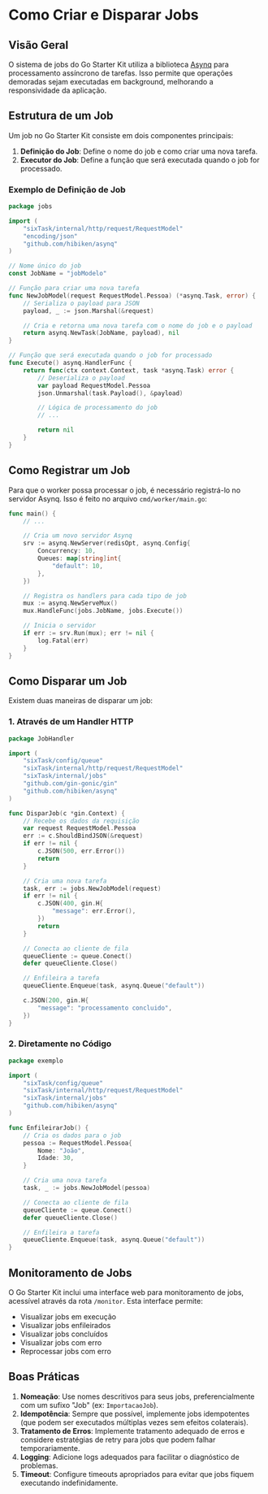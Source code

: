 # Como Criar e Disparar Jobs

## Visão Geral

O sistema de jobs do Go Starter Kit utiliza a biblioteca [Asynq](https://github.com/hibiken/asynq) para processamento assíncrono de tarefas. Isso permite que operações demoradas sejam executadas em background, melhorando a responsividade da aplicação.

## Estrutura de um Job

Um job no Go Starter Kit consiste em dois componentes principais:

1. **Definição do Job**: Define o nome do job e como criar uma nova tarefa.
2. **Executor do Job**: Define a função que será executada quando o job for processado.

### Exemplo de Definição de Job

```go
package jobs

import (
	"sixTask/internal/http/request/RequestModel"
	"encoding/json"
	"github.com/hibiken/asynq"
)

// Nome único do job
const JobName = "jobModelo"

// Função para criar uma nova tarefa
func NewJobModel(request RequestModel.Pessoa) (*asynq.Task, error) {
	// Serializa o payload para JSON
	payload, _ := json.Marshal(&request)

	// Cria e retorna uma nova tarefa com o nome do job e o payload
	return asynq.NewTask(JobName, payload), nil
}

// Função que será executada quando o job for processado
func Execute() asynq.HandlerFunc {
	return func(ctx context.Context, task *asynq.Task) error {
		// Deserializa o payload
		var payload RequestModel.Pessoa
		json.Unmarshal(task.Payload(), &payload)

		// Lógica de processamento do job
		// ...

		return nil
	}
}
```

## Como Registrar um Job

Para que o worker possa processar o job, é necessário registrá-lo no servidor Asynq. Isso é feito no arquivo `cmd/worker/main.go`:

```go
func main() {
	// ...

	// Cria um novo servidor Asynq
	srv := asynq.NewServer(redisOpt, asynq.Config{
		Concurrency: 10,
		Queues: map[string]int{
			"default": 10,
		},
	})

	// Registra os handlers para cada tipo de job
	mux := asynq.NewServeMux()
	mux.HandleFunc(jobs.JobName, jobs.Execute())

	// Inicia o servidor
	if err := srv.Run(mux); err != nil {
		log.Fatal(err)
	}
}
```

## Como Disparar um Job

Existem duas maneiras de disparar um job:

### 1. Através de um Handler HTTP

```go
package JobHandler

import (
	"sixTask/config/queue"
	"sixTask/internal/http/request/RequestModel"
	"sixTask/internal/jobs"
	"github.com/gin-gonic/gin"
	"github.com/hibiken/asynq"
)

func DisparJob(c *gin.Context) {
	// Recebe os dados da requisição
	var request RequestModel.Pessoa
	err := c.ShouldBindJSON(&request)
	if err != nil {
		c.JSON(500, err.Error())
		return
	}

	// Cria uma nova tarefa
	task, err := jobs.NewJobModel(request)
	if err != nil {
		c.JSON(400, gin.H{
			"message": err.Error(),
		})
		return
	}

	// Conecta ao cliente de fila
	queueCliente := queue.Conect()
	defer queueCliente.Close()

	// Enfileira a tarefa
	queueCliente.Enqueue(task, asynq.Queue("default"))

	c.JSON(200, gin.H{
		"message": "processamento concluido",
	})
}
```

### 2. Diretamente no Código

```go
package exemplo

import (
	"sixTask/config/queue"
	"sixTask/internal/http/request/RequestModel"
	"sixTask/internal/jobs"
	"github.com/hibiken/asynq"
)

func EnfileirarJob() {
	// Cria os dados para o job
	pessoa := RequestModel.Pessoa{
		Nome: "João",
		Idade: 30,
	}

	// Cria uma nova tarefa
	task, _ := jobs.NewJobModel(pessoa)

	// Conecta ao cliente de fila
	queueCliente := queue.Conect()
	defer queueCliente.Close()

	// Enfileira a tarefa
	queueCliente.Enqueue(task, asynq.Queue("default"))
}
```

## Monitoramento de Jobs

O Go Starter Kit inclui uma interface web para monitoramento de jobs, acessível através da rota `/monitor`. Esta interface permite:

- Visualizar jobs em execução
- Visualizar jobs enfileirados
- Visualizar jobs concluídos
- Visualizar jobs com erro
- Reprocessar jobs com erro

## Boas Práticas

1. **Nomeação**: Use nomes descritivos para seus jobs, preferencialmente com um sufixo "Job" (ex: `ImportacaoJob`).
2. **Idempotência**: Sempre que possível, implemente jobs idempotentes (que podem ser executados múltiplas vezes sem efeitos colaterais).
3. **Tratamento de Erros**: Implemente tratamento adequado de erros e considere estratégias de retry para jobs que podem falhar temporariamente.
4. **Logging**: Adicione logs adequados para facilitar o diagnóstico de problemas.
5. **Timeout**: Configure timeouts apropriados para evitar que jobs fiquem executando indefinidamente.
